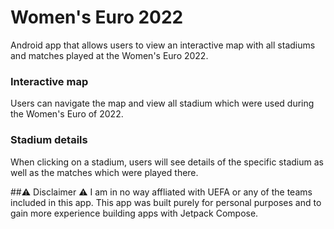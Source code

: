 # Women's Euro 2022
Android app that allows users to view an interactive map with all stadiums and matches played at the Women's Euro 2022.

### Interactive map
Users can navigate the map and view all stadium which were used during the Women's Euro of 2022.

### Stadium details
When clicking on a stadium, users will see details of the specific stadium as well as the matches which were played there.

##⚠️ Disclaimer ⚠️
I am in no way affliated with UEFA or any of the teams included in this app. This app was built purely for personal purposes and to gain more experience building apps with Jetpack Compose.
